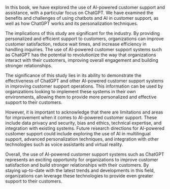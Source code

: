 
In this book, we have explored the use of AI-powered customer support and assistance, with a particular focus on ChatGPT. We have examined the benefits and challenges of using chatbots and AI in customer support, as well as how ChatGPT works and its personalization techniques.

The implications of this study are significant for the industry. By providing personalized and efficient support to customers, organizations can improve customer satisfaction, reduce wait times, and increase efficiency in handling inquiries. The use of AI-powered customer support systems such as ChatGPT has the potential to revolutionize the way that organizations interact with their customers, improving overall engagement and building stronger relationships.

The significance of this study lies in its ability to demonstrate the effectiveness of ChatGPT and other AI-powered customer support systems in improving customer support operations. This information can be used by organizations looking to implement these systems in their own environments, allowing them to provide more personalized and effective support to their customers.

However, it is important to acknowledge that there are limitations and areas for improvement when it comes to AI-powered customer support. These include data privacy and security, bias and ethics, technical expertise, and integration with existing systems. Future research directions for AI-powered customer support could include exploring the use of AI in multilingual support, advanced personalization techniques, and integration with other technologies such as voice assistants and virtual reality.

Overall, the use of AI-powered customer support systems such as ChatGPT represents an exciting opportunity for organizations to improve customer satisfaction and build stronger relationships with their customers. By staying up-to-date with the latest trends and developments in this field, organizations can leverage these technologies to provide even greater support to their customers.
